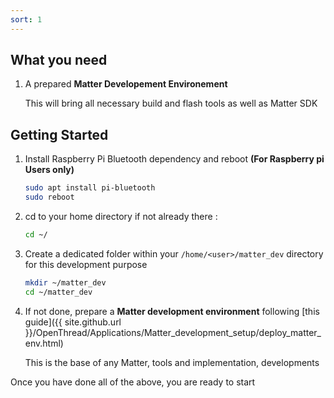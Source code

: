 ```yaml
---
sort: 1
---
```


## What you need

  1.  A prepared **Matter Developement Environement**

      This will bring all necessary build and flash tools as well as Matter SDK

## Getting Started

  1.  Install Raspberry Pi Bluetooth dependency and reboot **(For Raspberry pi Users only)**
      ```bash
      sudo apt install pi-bluetooth
      sudo reboot
      ```

  1.  cd to your home directory if not already there :
      ```bash
      cd ~/
      ```

  2.  Create a dedicated folder within your `/home/<user>/matter_dev` directory for this development purpose
      ```bash
      mkdir ~/matter_dev
      cd ~/matter_dev
      ```

  3.  If not done, prepare a **Matter development environment** following [this guide]({{ site.github.url }}/OpenThread/Applications/Matter_development_setup/deploy_matter_env.html)

      This is the base of any Matter, tools and implementation, developments

  
      
Once you have done all of the above, you are ready to start